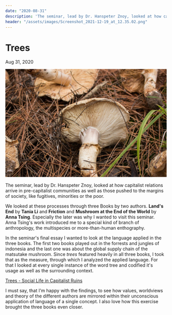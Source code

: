 ```yaml
---
date: "2020-08-31"
description: 'The seminar, lead by Dr. Hanspeter Znoy, looked at how capitalist relations arrive in pre-capitalist communities as well as those pushed to the margins of society, like fugitives, minorities or the poor.'
header: "/assets/images/Screenshot_2021-12-19_at_12.35.02.png"
---
```

# Trees
Aug 31, 2020

![Matsutake-Hunt-2019-How-to-Hunt-Matsutake-in-the-Midwest-3-2](/assets/images/Matsutake-Hunt-2019-How-to-Hunt-Matsutake-in-the-Midwest-3-2.jpg)

The seminar, lead by Dr. Hanspeter Znoy, looked at how capitalist relations arrive in pre-capitalist communities as well as those pushed to the margins of society, like fugitives, minorities or the poor.

We looked at these processes through three Books by two authors. **Land's End** by **Tania Li** and **Friction** and **Mushroom at the End of the World** by **Anna Tsing**. Especially the later was why I wanted to visit this seminar. Anna Tsing's work introduced me to a special kind of branch of anthropology, the multispecies or more-than-human enthography.

In the seminar's final essay I wanted to look at the language applied in the three books. The first two books played out in the forrests and jungles of indonesia and the last one was about the global supply chain of the matsutake mushroom. Since *trees* featured heavily in all three books, I took that as the measure, through which I analyzed the applied language. For that I looked at every single instance of the word tree and codified it's usage as well as the surrounding context.

[Trees - Social Life in Capitalist Ruins](/assets/files/Trees%20-%20Social%20Life%20in%20Capitalist%20Ruins.pdf)

I must say, that I'm happy with the findings, to see how values, worldviews and theory of the different authors are mirrored within their unconscious application of language of a single concept. I also love how this exercise brought the three books even closer.